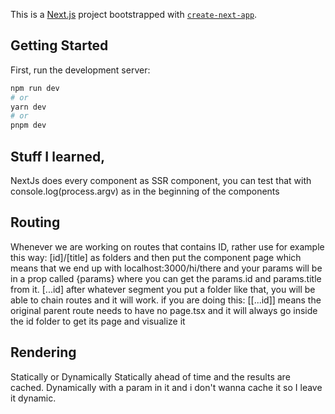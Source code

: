 This is a [Next.js](https://nextjs.org/) project bootstrapped with [`create-next-app`](https://github.com/vercel/next.js/tree/canary/packages/create-next-app).

## Getting Started

First, run the development server:

```bash
npm run dev
# or
yarn dev
# or
pnpm dev
```

## Stuff I learned,

NextJs does every component as SSR component, you can test that with console.log(process.argv) as in the beginning of the components

## Routing

Whenever we are working on routes that contains ID, rather use for example this way:
[id]/[title] as folders and then put the component page
which means that we end up with localhost:3000/hi/there and your params will be in a prop called {params} where you can get the params.id and params.title from it.
[...id] after whatever segment you put a folder like that, you will be able to chain routes and it will work.
if you are doing this:
[[...id]] means the original parent route needs to have no page.tsx and it will always go inside the id folder to get its page and visualize it

## Rendering
Statically or Dynamically
Statically ahead of time and the results are cached.
Dynamically with a param in it and i don't wanna cache it so I leave it dynamic.
